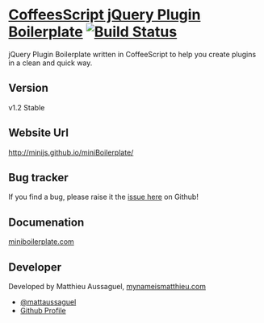 # [CoffeesScript jQuery Plugin Boilerplate](http://miniboilerplate.com) [![Build Status](https://secure.travis-ci.org/miniJs/miniBoilerplate.png?branch=master)](http://travis-ci.org/miniJs/miniBoilerplate)

jQuery Plugin Boilerplate written in CoffeeScript to help you create plugins in a clean and quick way.

## Version

v1.2 Stable

## Website Url

http://minijs.github.io/miniBoilerplate/

## Bug tracker

If you find a bug, please raise it the [issue here](https://github.com/miniJs/miniBoilerplate/issues) on Github! 

## Documenation

[miniboilerplate.com](http://miniboilerplate.com/)

## Developer

Developed by Matthieu Aussaguel, [mynameismatthieu.com](http://mynameismatthieu.com)

+ [@mattaussaguel](http://twitter.com/mattaussaguel)
+ [Github Profile](http://github.com/matthieua)
